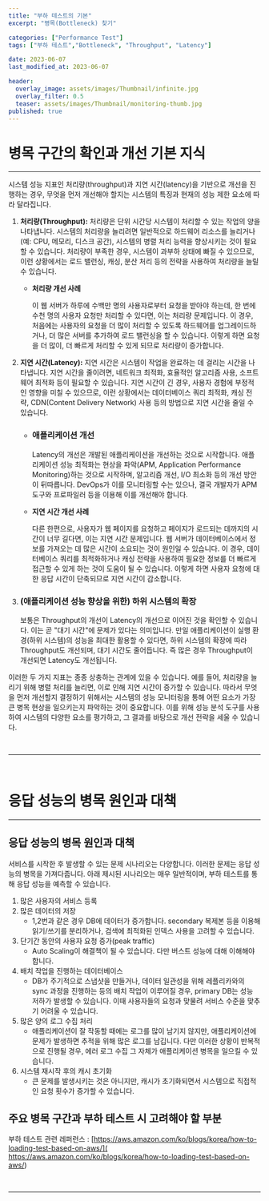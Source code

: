 ```yaml
---
title: "부하 테스트의 기본"
excerpt: "병목(Bottleneck) 찾기"

categories: ["Performance Test"]
tags: ["부하 테스트","Bottleneck", "Throughput", "Latency"]

date: 2023-06-07
last_modified_at: 2023-06-07

header:
  overlay_image: assets/images/Thumbnail/infinite.jpg
  overlay_filter: 0.5 
  teaser: assets/images/Thumbnail/monitoring-thumb.jpg
published: true
---
```


# 병목 구간의 확인과 개선 기본 지식

---

 시스템 성능 지표인 처리량(throughput)과 지연 시간(latency)을 기반으로 개선을 진행하는 경우, 무엇을 먼저 개선해야 할지는 시스템의 특징과 현재의 성능 제한 요소에 따라 달라집니다.

1. **처리량(Throughput):** 처리량은 단위 시간당 시스템이 처리할 수 있는 작업의 양을 나타냅니다. 시스템의 처리량을 늘리려면 일반적으로 하드웨어 리소스를 늘리거나(예: CPU, 메모리, 디스크 공간), 시스템의 병렬 처리 능력을 향상시키는 것이 필요할 수 있습니다. 처리량이 부족한 경우, 시스템이 과부하 상태에 빠질 수 있으므로, 이런 상황에서는 로드 밸런싱, 캐싱, 분산 처리 등의 전략을 사용하여 처리량을 늘릴 수 있습니다.

   - **처리량 개선 사례**

     이 웹 서버가 하루에 수백만 명의 사용자로부터 요청을 받아야 하는데, 한 번에 수천 명의 사용자 요청만 처리할 수 있다면, 이는 처리량 문제입니다. 이 경우, 처음에는 사용자의 요청을 더 많이 처리할 수 있도록 하드웨어를 업그레이드하거나, 더 많은 서버를 추가하여 로드 밸런싱을 할 수 있습니다. 이렇게 하면 요청을 더 많이, 더 빠르게 처리할 수 있게 되므로 처리량이 증가합니다.

2. **지연 시간(Latency):** 지연 시간은 시스템이 작업을 완료하는 데 걸리는 시간을 나타냅니다. 지연 시간을 줄이려면, 네트워크 최적화, 효율적인 알고리즘 사용, 소프트웨어 최적화 등이 필요할 수 있습니다. 지연 시간이 긴 경우, 사용자 경험에 부정적인 영향을 미칠 수 있으므로, 이런 상황에서는 데이터베이스 쿼리 최적화, 캐싱 전략, CDN(Content Delivery Network) 사용 등의 방법으로 지연 시간을 줄일 수 있습니다.

   - ### 애플리케이션 개선

     Latency의 개선은 개발된 애플리케이션을 개선하는 것으로 시작합니다. 애플리케이션 성능 최적화는 현상을 파악(APM, Application Performance Monitoring)하는 것으로 시작하며, 알고리즘 개선, I/O 최소화 등의 개선 방안이 뒤따릅니다. DevOps가 이를 모니터링할 수는 있으나, 결국 개발자가 APM 도구와 프로파일러 등을 이용해 이를 개선해야 합니다.

   - **지연 시간 개선 사례**

     다른 한편으로, 사용자가 웹 페이지를 요청하고 페이지가 로드되는 데까지의 시간이 너무 길다면, 이는 지연 시간 문제입니다. 웹 서버가 데이터베이스에서 정보를 가져오는 데 많은 시간이 소요되는 것이 원인일 수 있습니다. 이 경우, 데이터베이스 쿼리를 최적화하거나 캐싱 전략을 사용하여 필요한 정보를 더 빠르게 접근할 수 있게 하는 것이 도움이 될 수 있습니다. 이렇게 하면 사용자 요청에 대한 응답 시간이 단축되므로 지연 시간이 감소합니다.
     

3. ###  (애플리케이션 성능 향상을 위한) 하위 시스템의 확장

    보통은 Throughput의 개선이 Latency의 개선으로 이어진 것을 확인할 수 있습니다. 이는 곧 "대기 시간"에 문제가 있다는 의미입니다. 만일 애플리케이션이 실행 환경(하위 시스템)의 성능을 최대한 활용할 수 있다면, 하위 시스템의 확장에 따라 Throughput도 개선되며, 대기 시간도 줄어듭니다. 즉 많은 경우 Throughput이 개선되면 Latency도 개선됩니다.

 이러한 두 가지 지표는 종종 상충하는 관계에 있을 수 있습니다. 예를 들어, 처리량을 늘리기 위해 병렬 처리를 늘리면, 이로 인해 지연 시간이 증가할 수 있습니다. 따라서 무엇을 먼저 개선할지 결정하기 위해서는 시스템의 성능 모니터링을 통해 어떤 요소가 가장 큰 병목 현상을 일으키는지 파악하는 것이 중요합니다. 이를 위해 성능 분석 도구를 사용하여 시스템의 다양한 요소를 평가하고, 그 결과를 바탕으로 개선 전략을 세울 수 있습니다.

<br>

---

<br>

# 응답 성능의 병목 원인과 대책

---

## 응답 성능의 병목 원인과 대책

 서비스를 시작한 후 발생할 수 있는 문제 시나리오는 다양합니다. 이러한 문제는 응답 성능의 병목을 가져다줍니다. 아래 제시된 시나리오는 매우 일반적이며, 부하 테스트를 통해 응답 성능을 예측할 수 있습니다. 

1. 많은 사용자의 서비스 등록
2. 많은 데이터의 저장
   - 1,2번과 같은 경우 DB에 데이터가 증가합니다. secondary 복제본 등을 이용해 읽기/쓰기를 분리하거나, 검색에 최적화된 인덱스 사용을 고려할 수 있습니다.
3. 단기간 동안의 사용자 요청 증가(peak traffic)
   - Auto Scaling이 해결책이 될 수 있습니다. 다만 버스트 성능에 대해 이해해야 합니다.
4. 배치 작업을 진행하는 데이터베이스
   - DB가 주기적으로 스냅샷을 만들거나, 데이터 일관성을 위해 레플리카와의 sync 과정을 진행하는 등의 배치 작업이 이루어질 경우, primary DB는 성능 저하가 발생할 수 있습니다. 이때 사용자들의 요청과 맞물려 서비스 수준을 맞추기 어려울 수 있습니다.
5. 많은 양의 로그 수집 처리
   - 애플리케이션이 잘 작동할 때에는 로그를 많이 남기지 않지만, 애플리케이션에 문제가 발생하면 추적을 위해 많은 로그를 남깁니다. 다만 이러한 상황이 반복적으로 진행될 경우, 에러 로그 수집 그 자체가 애플리케이션 병목을 일으킬 수 있습니다.
6. 시스템 재시작 후의 캐시 초기화
   - 큰 문제를 발생시키는 것은 아니지만, 캐시가 초기화되면서 시스템으로 직접적인 요청 횟수가 증가할 수 있습니다.

## 주요 병목 구간과 부하 테스트 시 고려해야 할 부분

부하 테스트 관련 레퍼런스 : [https://aws.amazon.com/ko/blogs/korea/how-to-loading-test-based-on-aws/]( https://aws.amazon.com/ko/blogs/korea/how-to-loading-test-based-on-aws/)

<br>

***

<br>
